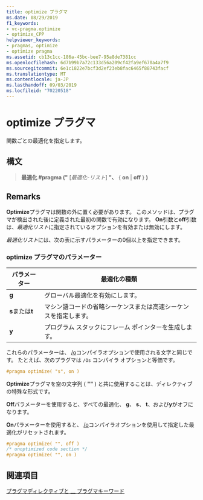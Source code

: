 ```yaml
---
title: optimize プラグマ
ms.date: 08/29/2019
f1_keywords:
- vc-pragma.optimize
- optimize_CPP
helpviewer_keywords:
- pragmas, optimize
- optimize pragma
ms.assetid: cb13c1cc-186a-45bc-bee7-95a8de7381cc
ms.openlocfilehash: 6d7b99b7a72c133d56a209cf42fa9ef670a4a7f9
ms.sourcegitcommit: 6e1c1822e7bcf3d2ef23eb8fac6465f88743facf
ms.translationtype: MT
ms.contentlocale: ja-JP
ms.lasthandoff: 09/03/2019
ms.locfileid: "70220518"
---
```

# <a name="optimize-pragma"></a>optimize プラグマ

関数ごとの最適化を指定します。

## <a name="syntax"></a>構文

> **最適化 #pragma ("** [*最適化-リスト*] **"、** { **on** | **off** } **)**

## <a name="remarks"></a>Remarks

**Optimize**プラグマは関数の外に置く必要があります。 このメソッドは、プラグマが検出された後に定義された最初の関数で有効になります。 **On**引数と**off**引数は、*最適化リスト*に指定されているオプションを有効または無効にします。

*最適化リスト*には、次の表に示すパラメーターの0個以上を指定できます。

### <a name="parameters-of-the-optimize-pragma"></a>optimize プラグマのパラメーター

| パラメーター | 最適化の種類 |
|--------------------|--------------------------|
| **g** | グローバル最適化を有効にします。 |
| **s**または**t** | マシン語コードの省略シーケンスまたは高速シーケンスを指定します。 |
| **y** | プログラム スタックにフレーム ポインターを生成します。 |

これらのパラメーターは、 [/o](../build/reference/o-options-optimize-code.md)コンパイラオプションで使用される文字と同じです。 たとえば、次のプラグマは `/Os` コンパイラ オプションと等価です。

```cpp
#pragma optimize( "s", on )
```

**Optimize**プラグマを空の文字列 ( **""** ) と共に使用することは、ディレクティブの特殊な形式です。

**Off**パラメーターを使用すると、すべての最適化、 **g**、 **s**、 **t**、および**y**がオフになります。

**On**パラメーターを使用すると、 [/o](../build/reference/o-options-optimize-code.md)コンパイラオプションを使用して指定した最適化がリセットされます。

```cpp
#pragma optimize( "", off )
/* unoptimized code section */
#pragma optimize( "", on )
```

## <a name="see-also"></a>関連項目

[プラグマディレクティブと __ プラグマキーワード](../preprocessor/pragma-directives-and-the-pragma-keyword.md)
